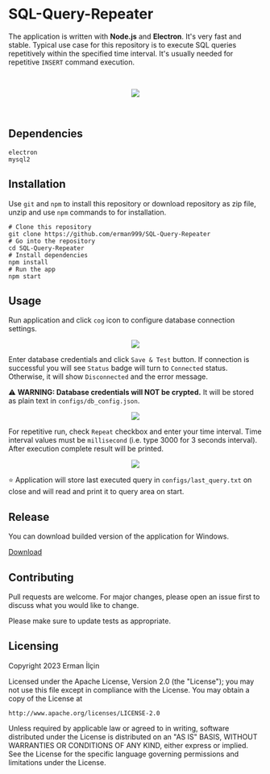 # SQL-Query-Repeater
The application is written with **Node.js** and **Electron**. It's very fast and stable. 
Typical use case for this repository is to execute SQL queries repetitively within the specified time interval.
It's usually needed for repetitive `INSERT` command execution.

</br>

<p align="center"><img src="https://raw.githubusercontent.com/erman999/SQL-Query-Repeater/master/screenshots/video.gif"></p>

</br>


## Dependencies
```
electron
mysql2
```

## Installation
Use `git` and `npm` to install this repository or download repository as zip file, unzip and use `npm` commands to for installation.

```
# Clone this repository
git clone https://github.com/erman999/SQL-Query-Repeater
# Go into the repository
cd SQL-Query-Repeater
# Install dependencies
npm install
# Run the app
npm start
```

## Usage

Run application and click `cog` icon to configure database connection settings.

<p align="center"><img src="https://raw.githubusercontent.com/erman999/SQL-Query-Repeater/master/screenshots/Screenshot-1.jpg"></p>

Enter database credentials and click `Save & Test` button. 
If connection is successful you will see `Status` badge will turn to `Connected` status. Otherwise, it will show `Disconnected` and the error message.

⚠️ **WARNING: Database credentials will NOT be crypted.** It will be stored as plain text in `configs/db_config.json`.

<p align="center"><img src="https://raw.githubusercontent.com/erman999/SQL-Query-Repeater/master/screenshots/Screenshot-2.jpg"></p>


For repetitive run, check `Repeat` checkbox and enter your time interval. Time interval values must be `millisecond` (i.e. type 3000 for 3 seconds interval). After execution complete result will be printed.

<p align="center"><img src="https://raw.githubusercontent.com/erman999/SQL-Query-Repeater/master/screenshots/Screenshot-3.jpg"></p>


⭐ Application will store last executed query in `configs/last_query.txt` on close and will read and print it to query area on start.


## Release
You can download builded version of the application for Windows.

[Download](https://github.com/erman999/SQL-Query-Repeater/releases)


## Contributing

Pull requests are welcome. For major changes, please open an issue first
to discuss what you would like to change.

Please make sure to update tests as appropriate.

## Licensing
Copyright 2023 Erman İlçin

Licensed under the Apache License, Version 2.0 (the "License");
you may not use this file except in compliance with the License.
You may obtain a copy of the License at

    http://www.apache.org/licenses/LICENSE-2.0

Unless required by applicable law or agreed to in writing, software
distributed under the License is distributed on an "AS IS" BASIS,
WITHOUT WARRANTIES OR CONDITIONS OF ANY KIND, either express or implied.
See the License for the specific language governing permissions and
limitations under the License.
